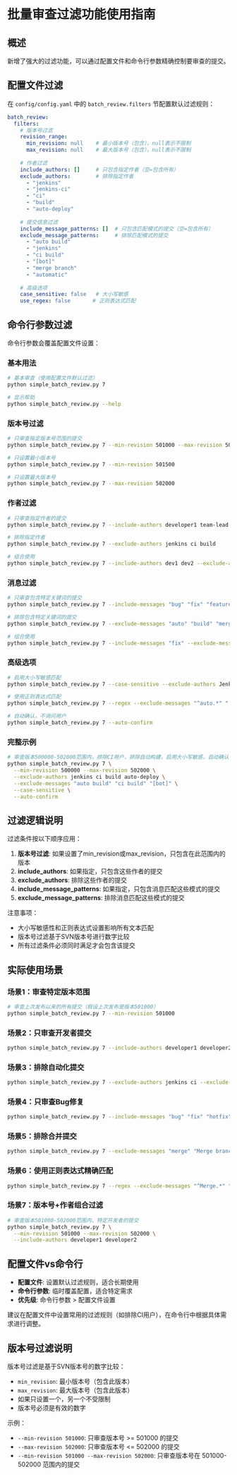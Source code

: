 # 批量审查过滤功能使用指南

## 概述

新增了强大的过滤功能，可以通过配置文件和命令行参数精确控制要审查的提交。

## 配置文件过滤

在 `config/config.yaml` 中的 `batch_review.filters` 节配置默认过滤规则：

```yaml
batch_review:
  filters:
    # 版本号过滤
    revision_range:
      min_revision: null    # 最小版本号（包含），null表示不限制
      max_revision: null    # 最大版本号（包含），null表示不限制
    
    # 作者过滤
    include_authors: []     # 只包含指定作者（空=包含所有）
    exclude_authors:        # 排除指定作者
      - "jenkins"
      - "jenkins-ci"
      - "ci"
      - "build"
      - "auto-deploy"
    
    # 提交信息过滤
    include_message_patterns: []  # 只包含匹配模式的提交（空=包含所有）
    exclude_message_patterns:     # 排除匹配模式的提交
      - "auto build"
      - "jenkins"
      - "ci build"
      - "[bot]"
      - "merge branch"
      - "automatic"
    
    # 高级选项
    case_sensitive: false   # 大小写敏感
    use_regex: false       # 正则表达式匹配
```

## 命令行参数过滤

命令行参数会覆盖配置文件设置：

### 基本用法

```bash
# 基本审查（使用配置文件默认过滤）
python simple_batch_review.py 7

# 显示帮助
python simple_batch_review.py --help
```

### 版本号过滤

```bash
# 只审查指定版本号范围的提交
python simple_batch_review.py 7 --min-revision 501000 --max-revision 502000

# 只设置最小版本号
python simple_batch_review.py 7 --min-revision 501500

# 只设置最大版本号
python simple_batch_review.py 7 --max-revision 502000
```

### 作者过滤

```bash
# 只审查指定作者的提交
python simple_batch_review.py 7 --include-authors developer1 team-lead admin

# 排除指定作者
python simple_batch_review.py 7 --exclude-authors jenkins ci build

# 组合使用
python simple_batch_review.py 7 --include-authors dev1 dev2 --exclude-authors jenkins
```

### 消息过滤

```bash
# 只审查包含特定关键词的提交
python simple_batch_review.py 7 --include-messages "bug" "fix" "feature"

# 排除包含特定关键词的提交
python simple_batch_review.py 7 --exclude-messages "auto" "build" "merge"

# 组合使用
python simple_batch_review.py 7 --include-messages "fix" --exclude-messages "auto"
```

### 高级选项

```bash
# 启用大小写敏感匹配
python simple_batch_review.py 7 --case-sensitive --exclude-authors Jenkins

# 使用正则表达式匹配
python simple_batch_review.py 7 --regex --exclude-messages "^auto.*" ".*[Bb]uild.*"

# 自动确认，不询问用户
python simple_batch_review.py 7 --auto-confirm
```

### 完整示例

```bash
# 审查版本500000-502000范围内，排除CI用户，排除自动构建，启用大小写敏感，自动确认
python simple_batch_review.py 7 \
  --min-revision 500000 --max-revision 502000 \
  --exclude-authors jenkins ci build auto-deploy \
  --exclude-messages "auto build" "ci build" "[bot]" \
  --case-sensitive \
  --auto-confirm
```

## 过滤逻辑说明

过滤条件按以下顺序应用：

1. **版本号过滤**: 如果设置了min_revision或max_revision，只包含在此范围内的版本
2. **include_authors**: 如果指定，只包含这些作者的提交
3. **exclude_authors**: 排除这些作者的提交
4. **include_message_patterns**: 如果指定，只包含消息匹配这些模式的提交
5. **exclude_message_patterns**: 排除消息匹配这些模式的提交

注意事项：

- 大小写敏感性和正则表达式设置影响所有文本匹配
- 版本号过滤基于SVN版本号进行数字比较
- 所有过滤条件必须同时满足才会包含该提交

## 实际使用场景

### 场景1：审查特定版本范围

```bash
# 审查上次发布以来的所有提交（假设上次发布是版本501000）
python simple_batch_review.py 7 --min-revision 501000
```

### 场景2：只审查开发者提交

```bash
python simple_batch_review.py 7 --include-authors developer1 developer2 team-lead
```

### 场景3：排除自动化提交

```bash
python simple_batch_review.py 7 --exclude-authors jenkins ci --exclude-messages "auto" "build"
```

### 场景4：只审查Bug修复

```bash
python simple_batch_review.py 7 --include-messages "bug" "fix" "hotfix"
```

### 场景5：排除合并提交

```bash
python simple_batch_review.py 7 --exclude-messages "merge" "Merge branch"
```

### 场景6：使用正则表达式精确匹配

```bash
python simple_batch_review.py 7 --regex --exclude-messages "^Merge.*" ".*\[bot\].*"
```

### 场景7：版本号+作者组合过滤

```bash
# 审查版本501000-502000范围内，特定开发者的提交
python simple_batch_review.py 7 \
  --min-revision 501000 --max-revision 502000 \
  --include-authors developer1 developer2
```

## 配置文件vs命令行

- **配置文件**: 设置默认过滤规则，适合长期使用
- **命令行参数**: 临时覆盖配置，适合特定需求  
- **优先级**: 命令行参数 > 配置文件设置

建议在配置文件中设置常用的过滤规则（如排除CI用户），在命令行中根据具体需求进行调整。

## 版本号过滤说明

版本号过滤是基于SVN版本号的数字比较：

- `min_revision`: 最小版本号（包含此版本）
- `max_revision`: 最大版本号（包含此版本）
- 如果只设置一个，另一个不受限制
- 版本号必须是有效的数字

示例：

- `--min-revision 501000`: 只审查版本号 >= 501000 的提交
- `--max-revision 502000`: 只审查版本号 <= 502000 的提交
- `--min-revision 501000 --max-revision 502000`: 只审查版本号在 501000-502000 范围内的提交
